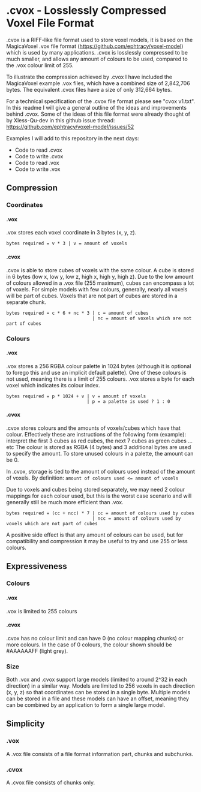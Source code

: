 # .cvox - Losslessly Compressed Voxel File Format

.cvox is a RIFF-like file format used to store voxel models, it is based on the MagicaVoxel .vox file format (https://github.com/ephtracy/voxel-model) which is used by many applications.
.cvox is losslessly compressed to be much smaller, and allows any amount of colours to be used, compared to the .vox colour limit of 255.

To illustrate the compression achieved by .cvox I have included the MagicaVoxel example .vox files, which have a combined size of 2,842,706 bytes.
The equivalent .cvox files have a size of only 312,664 bytes.

For a technical specification of the .cvox file format please see "cvox v1.txt".
In this readme I will give a general outline of the ideas and improvements behind .cvox.
Some of the ideas of this file format were already thought of by Xless-Qu-dev in this github issue thread: https://github.com/ephtracy/voxel-model/issues/52

Examples I will add to this repository in the next days:
- Code to read .cvox
- Code to write .cvox
- Code to read .vox
- Code to write .vox

## Compression
### Coordinates
#### .vox
.vox stores each voxel coordinate in 3 bytes (x, y, z).
```
bytes required = v * 3 | v = amount of voxels
```
#### .cvox
.cvox is able to store cubes of voxels with the same colour.
A cube is stored in 6 bytes (low x, low y, low z, high x, high y, high z).
Due to the low amount of colours allowed in a .vox file (255 maximum), cubes can encompass a lot of voxels.
For simple models with few colours, generally, nearly all voxels will be part of cubes.
Voxels that are not part of cubes are stored in a separate chunk.
```
bytes required = c * 6 + nc * 3 | c = amount of cubes
                                | nc = amount of voxels which are not part of cubes
```

### Colours
#### .vox
.vox stores a 256 RGBA colour palette in 1024 bytes (although it is optional to forego this and use an implicit default palette).
One of these colours is not used, meaning there is a limit of 255 colours.
.vox stores a byte for each voxel which indicates its colour index.
```
bytes required = p * 1024 + v | v = amount of voxels
                              | p = a palette is used ? 1 : 0
```
#### .cvox
.cvox stores colours and the amounts of voxels/cubes which have that colour.
Effectively these are instructions of the following form (example): interpret the first 3 cubes as red cubes, the next 7 cubes as green cubes ... etc
The colour is stored as RGBA (4 bytes) and 3 additional bytes are used to specify the amount.
To store unused colours in a palette, the amount can be 0.

In .cvox, storage is tied to the amount of colours used instead of the amount of voxels.
By definition: `amount of colours used <= amount of voxels`

Due to voxels and cubes being stored separately, we may need 2 colour mappings for each colour used, but this is the worst case scenario and will generally still be much more efficient than .vox.
```
bytes required = (cc + ncc) * 7 | cc = amount of colours used by cubes
                                | ncc = amount of colours used by voxels which are not part of cubes
```

A positive side effect is that any amount of colours can be used, but for compatibility and compression it may be useful to try and use 255 or less colours.

## Expressiveness
### Colours
#### .vox
.vox is limited to 255 colours

#### .cvox
.cvox has no colour limit and can have 0 (no colour mapping chunks) or more colours.
In the case of 0 colours, the colour shown should be #AAAAAAFF (light grey).

### Size
Both .vox and .cvox support large models (limited to around 2^32 in each direction) in a similar way.
Models are limited to 256 voxels in each direction (x, y, z) so that coordinates can be stored in a single byte.
Multiple models can be stored in a file and these models can have an offset, meaning they can be combined by an application to form a single large model.

## Simplicity
### .vox
A .vox file consists of a file format information part, chunks and subchunks.
### .cvox
A .cvox file consists of chunks only.
